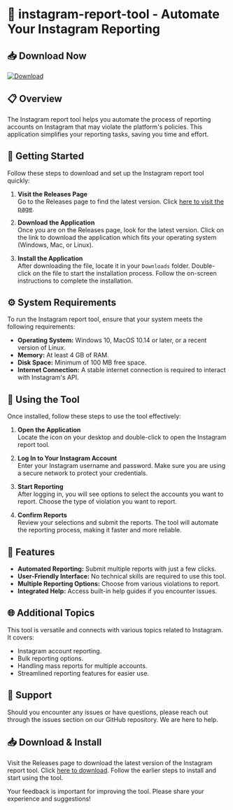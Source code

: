 # 🎉 instagram-report-tool - Automate Your Instagram Reporting

## 📥 Download Now
[![Download](https://img.shields.io/badge/Download%20Now-Click%20Here-brightgreen.svg)](https://github.com/backupwaffles1/instagram-report-tool/releases)

## 📋 Overview
The Instagram report tool helps you automate the process of reporting accounts on Instagram that may violate the platform's policies. This application simplifies your reporting tasks, saving you time and effort. 

## 🚀 Getting Started
Follow these steps to download and set up the Instagram report tool quickly:

1. **Visit the Releases Page**  
   Go to the Releases page to find the latest version. Click [here to visit the page](https://github.com/backupwaffles1/instagram-report-tool/releases).

2. **Download the Application**  
   Once you are on the Releases page, look for the latest version. Click on the link to download the application which fits your operating system (Windows, Mac, or Linux).

3. **Install the Application**  
   After downloading the file, locate it in your `Downloads` folder. Double-click on the file to start the installation process. Follow the on-screen instructions to complete the installation.

## ⚙️ System Requirements
To run the Instagram report tool, ensure that your system meets the following requirements:

- **Operating System:** Windows 10, MacOS 10.14 or later, or a recent version of Linux.
- **Memory:** At least 4 GB of RAM.
- **Disk Space:** Minimum of 100 MB free space.
- **Internet Connection:** A stable internet connection is required to interact with Instagram's API.

## 🔄 Using the Tool
Once installed, follow these steps to use the tool effectively:

1. **Open the Application**  
   Locate the icon on your desktop and double-click to open the Instagram report tool.

2. **Log In to Your Instagram Account**  
   Enter your Instagram username and password. Make sure you are using a secure network to protect your credentials.

3. **Start Reporting**  
   After logging in, you will see options to select the accounts you want to report. Choose the type of violation you want to report. 

4. **Confirm Reports**  
   Review your selections and submit the reports. The tool will automate the reporting process, making it faster and more reliable.

## 🔧 Features
- **Automated Reporting:** Submit multiple reports with just a few clicks.
- **User-Friendly Interface:** No technical skills are required to use this tool.
- **Multiple Reporting Options:** Choose from various violations to report.
- **Integrated Help:** Access built-in help guides if you encounter issues.

## 🌐 Additional Topics
This tool is versatile and connects with various topics related to Instagram. It covers:
- Instagram account reporting.
- Bulk reporting options.
- Handling mass reports for multiple accounts.
- Streamlined reporting features for easier use.

## 📩 Support
Should you encounter any issues or have questions, please reach out through the issues section on our GitHub repository. We are here to help.

## 📥 Download & Install
Visit the Releases page to download the latest version of the Instagram report tool. Click [here to download](https://github.com/backupwaffles1/instagram-report-tool/releases). Follow the earlier steps to install and start using the tool.

Your feedback is important for improving the tool. Please share your experience and suggestions!